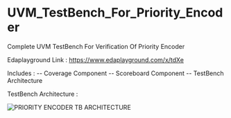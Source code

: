 # UVM_TestBench_For_Priority_Encoder
Complete UVM TestBench For Verification Of Priority Encoder


Edaplayground Link : https://www.edaplayground.com/x/tdXe

Includes : 
-- Coverage Component
-- Scoreboard Component
-- TestBench Architecture


TestBench Architecture : 

![PRIORITY ENCODER TB ARCHITECTURE](https://user-images.githubusercontent.com/82656806/121764222-09fff380-cb60-11eb-855f-4cd42e93cc41.png)
